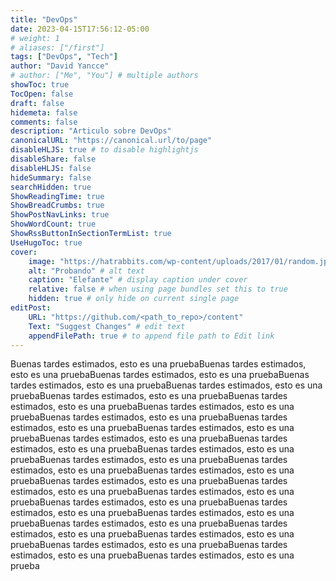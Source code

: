 ```yaml
---
title: "DevOps"
date: 2023-04-15T17:56:12-05:00
# weight: 1
# aliases: ["/first"]
tags: ["DevOps", "Tech"]
author: "David Yancce"
# author: ["Me", "You"] # multiple authors
showToc: true
TocOpen: false
draft: false
hidemeta: false
comments: false
description: "Articulo sobre DevOps"
canonicalURL: "https://canonical.url/to/page"
disableHLJS: true # to disable highlightjs
disableShare: false
disableHLJS: false
hideSummary: false
searchHidden: true
ShowReadingTime: true
ShowBreadCrumbs: true
ShowPostNavLinks: true
ShowWordCount: true
ShowRssButtonInSectionTermList: true
UseHugoToc: true
cover:
    image: "https://hatrabbits.com/wp-content/uploads/2017/01/random.jpg"
    alt: "Probando" # alt text
    caption: "Elefante" # display caption under cover
    relative: false # when using page bundles set this to true
    hidden: true # only hide on current single page
editPost:
    URL: "https://github.com/<path_to_repo>/content"
    Text: "Suggest Changes" # edit text
    appendFilePath: true # to append file path to Edit link
---
```


Buenas tardes estimados, esto es una pruebaBuenas tardes estimados, esto es una pruebaBuenas tardes estimados, esto es una pruebaBuenas tardes estimados, esto es una pruebaBuenas tardes estimados, esto es una pruebaBuenas tardes estimados, esto es una pruebaBuenas tardes estimados, esto es una pruebaBuenas tardes estimados, esto es una pruebaBuenas tardes estimados, esto es una pruebaBuenas tardes estimados, esto es una pruebaBuenas tardes estimados, esto es una pruebaBuenas tardes estimados, esto es una pruebaBuenas tardes estimados, esto es una pruebaBuenas tardes estimados, esto es una pruebaBuenas tardes estimados, esto es una pruebaBuenas tardes estimados, esto es una pruebaBuenas tardes estimados, esto es una pruebaBuenas tardes estimados, esto es una pruebaBuenas tardes estimados, esto es una pruebaBuenas tardes estimados, esto es una pruebaBuenas tardes estimados, esto es una pruebaBuenas tardes estimados, esto es una pruebaBuenas tardes estimados, esto es una pruebaBuenas tardes estimados, esto es una pruebaBuenas tardes estimados, esto es una pruebaBuenas tardes estimados, esto es una pruebaBuenas tardes estimados, esto es una pruebaBuenas tardes estimados, esto es una pruebaBuenas tardes estimados, esto es una prueba
